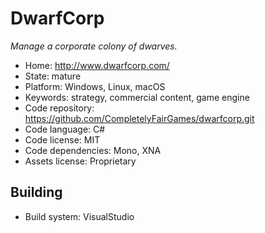 # DwarfCorp

_Manage a corporate colony of dwarves._

- Home: http://www.dwarfcorp.com/
- State: mature
- Platform: Windows, Linux, macOS
- Keywords: strategy, commercial content, game engine
- Code repository: https://github.com/CompletelyFairGames/dwarfcorp.git
- Code language: C#
- Code license: MIT
- Code dependencies: Mono, XNA
- Assets license: Proprietary

## Building

- Build system: VisualStudio
